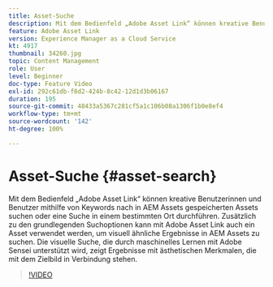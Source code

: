 ```yaml
---
title: Asset-Suche
description: Mit dem Bedienfeld „Adobe Asset Link“ können kreative Benutzerinnen und Benutzer mithilfe von Keywords nach in AEM Assets gespeicherten Assets suchen oder eine Suche in einem bestimmten Ort durchführen. Zusätzlich zu den grundlegenden Suchoptionen kann mit Adobe Asset Link auch ein Asset verwendet werden, um visuell ähnliche Ergebnisse in AEM Assets zu suchen. Die visuelle Suche, die durch maschinelles Lernen mit Adobe Sensei unterstützt wird, zeigt Ergebnisse mit ästhetischen Merkmalen, die mit dem Zielbild in Verbindung stehen.
feature: Adobe Asset Link
version: Experience Manager as a Cloud Service
kt: 4917
thumbnail: 34260.jpg
topic: Content Management
role: User
level: Beginner
doc-type: Feature Video
exl-id: 292c61db-f8d2-424b-8c42-12d1d3b06167
duration: 195
source-git-commit: 48433a5367c281cf5a1c106b08a1306f1b0e8ef4
workflow-type: tm+mt
source-wordcount: '142'
ht-degree: 100%

---
```


# Asset-Suche {#asset-search}

Mit dem Bedienfeld „Adobe Asset Link“ können kreative Benutzerinnen und Benutzer mithilfe von Keywords nach in AEM Assets gespeicherten Assets suchen oder eine Suche in einem bestimmten Ort durchführen. Zusätzlich zu den grundlegenden Suchoptionen kann mit Adobe Asset Link auch ein Asset verwendet werden, um visuell ähnliche Ergebnisse in AEM Assets zu suchen. Die visuelle Suche, die durch maschinelles Lernen mit Adobe Sensei unterstützt wird, zeigt Ergebnisse mit ästhetischen Merkmalen, die mit dem Zielbild in Verbindung stehen.

>[!VIDEO](https://video.tv.adobe.com/v/34260?quality=12&learn=on)
